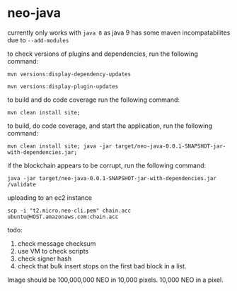 # neo-java

currently only works with `java 8` as java 9 has some maven incompatabilites due to `--add-modules`

to check versions of plugins and dependencies, run the following command:

```
mvn versions:display-dependency-updates

mvn versions:display-plugin-updates
```

to build and do code coverage run the following command:

```
mvn clean install site;
```

to build, do code coverage, and start the application, run the following command:

```
mvn clean install site; java -jar target/neo-java-0.0.1-SNAPSHOT-jar-with-dependencies.jar;
```

if the blockchain appears to be corrupt, run the following command:
```
java -jar target/neo-java-0.0.1-SNAPSHOT-jar-with-dependencies.jar /validate
```

uploading to an ec2 instance 

```
scp -i "t2.micro.neo-cli.pem" chain.acc ubuntu@HOST.amazonaws.com:chain.acc
```

todo:
1) check message checksum
2) use VM to check scripts
3) check signer hash
4) check that bulk insert stops on the first bad block in a list.

Image should be 100,000,000 NEO in 10,000 pixels. 10,000 NEO in a pixel.
